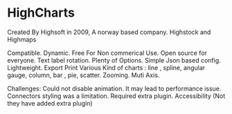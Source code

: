 # HighCharts
Created By Highsoft in 2009, A norway based company.
Highstock and Highmaps 

Compatible.
Dynamic.
Free For Non commerical Use.
Open source for everyone.
Text label rotation.
Plenty of Options.
Simple Json based config.
Lightweight.
Export Print
Various Kind of charts : line , spline, angular gauge, column, bar , pie, scatter.
Zooming.
Muti Axis.

Challenges:
Could not disable animation. It may lead to performance issue.
Connectors styling was a limitation. Required extra plugin.
Accessibility (Not they have added extra plugin)
